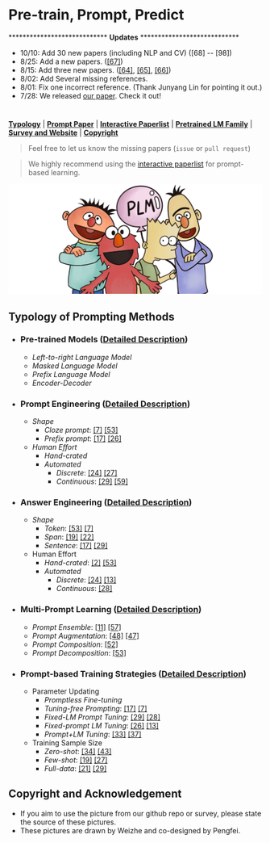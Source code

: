 # Pre-train, Prompt, Predict



**************************** **Updates** ****************************
* 10/10: Add 30 new papers (including NLP and CV) (\[68\] -- \[98\])
* 8/25: Add a new papers. ([\[67\]](https://arxiv.org/pdf/2102.02779.pdf))
* 8/15: Add three new papers. ([\[64\]](https://arxiv.org/pdf/2106.07704.pdf), [\[65\]](https://arxiv.org/pdf/1909.09031.pdf), [\[66\]](https://arxiv.org/pdf/2104.08826.pdf))
* 8/02: Add Several missing references. 
* 8/01: Fix one incorrect reference. (Thank Junyang Lin for pointing it out.)
* 7/28: We released [our paper](https://arxiv.org/pdf/2107.13586.pdf). Check it out!

#

[**Typology**](https://github.com/pfliu-nlp/NLPedia-Pretrain/blob/main/README.md#typology-of-prompting-methods) | 
[**Prompt Paper**](https://github.com/pfliu-nlp/NLPedia-Pretrain/tree/main/prompt_paper) |
[**Interactive Paperlist**](http://explainaboard.nlpedia.ai/leaderboard/prompting/) |
[**Pretrained LM Family**](https://github.com/pfliu-nlp/NLPedia-Pretrain/tree/main/pretrain) |
[**Survey and Website**](http://pretrain.nlpedia.ai/) |
[**Copyright**](https://github.com/pfliu-nlp/NLPedia-Pretrain/blob/main/README.md#copyright-and-acknowledgement)

> Feel free to let us know the missing papers (```issue``` or ```pull request```)

> We highly recommend using the [interactive paperlist]((http://explainaboard.nlpedia.ai/leaderboard/prompting/)) for prompt-based learning.
 
  <img src="./fig/bg.png" width="600" class="center">
 
 


 
## Typology of Prompting Methods





* ### Pre-trained Models ([Detailed Description](http://pretrain.nlpedia.ai/data/pdf/plm.pdf))
  * *Left-to-right Language Model*
  * *Masked Language Model* 
  * *Prefix Language Model*
  * *Encoder-Decoder*
* ### Prompt Engineering ([Detailed Description](http://pretrain.nlpedia.ai/data/pdf/template.pdf))
  * *Shape*
    * *Cloze prompt*: [\[7\]](https://aclanthology.org/D19-1250.pdf) [\[53\]](https://arxiv.org/pdf/2106.01760.pdf)
    * *Prefix prompt*: [\[17\]](https://arxiv.org/pdf/2005.14165.pdf) [\[26\]](https://arxiv.org/pdf/2012.11926.pdf)
  * *Human Effort*
    * *Hand-crated*
    * *Automated*
        - *Discrete*: [\[24\]](https://aclanthology.org/2020.emnlp-main.346.pdf) [\[27\]](https://arxiv.org/pdf/2012.15723.pdf)
        - *Continuous*: [\[29\]](https://arxiv.org/pdf/2101.00190.pdf) [\[59\]](https://arxiv.org/pdf/2106.13884.pdf)
* ### Answer Engineering ([Detailed Description](http://pretrain.nlpedia.ai/data/pdf/answer.pdf))
  * *Shape*
    * *Token*: [\[53\]](https://arxiv.org/pdf/2106.01760.pdf) [\[7\]](https://aclanthology.org/D19-1250.pdf)
    * *Span*: [\[19\]](https://aclanthology.org/2021.naacl-main.185.pdf) [\[22\]](https://aclanthology.org/2020.emnlp-main.479.pdf)
    * *Sentence*: [\[17\]](https://arxiv.org/pdf/2005.14165.pdf) [\[29\]](https://arxiv.org/pdf/2101.00190.pdf)
  * Human Effort
    * *Hand-crated*: [\[2\]](https://d4mucfpksywv.cloudfront.net/better-language-models/language-models.pdf) [\[53\]](https://arxiv.org/pdf/2106.01760.pdf)
    * *Automated*
        - *Discrete*: [\[24\]](https://aclanthology.org/2020.emnlp-main.346.pdf) [\[13\]](https://aclanthology.org/2021.eacl-main.20.pdf)
        - *Continuous*: [\[28\]](https://arxiv.org/pdf/2101.00121.pdf) 
    
* ### Multi-Prompt Learning ([Detailed Description](http://pretrain.nlpedia.ai/data/pdf/multi-prompt.pdf))
  * *Prompt Ensemble*: [\[11\]](https://aclanthology.org/2020.tacl-1.28.pdf) [\[57\]](https://arxiv.org/pdf/2106.11520.pdf)
  * *Prompt Augmentation*: [\[48\]](https://arxiv.org/pdf/2104.08786.pdf) [\[47\]](https://arxiv.org/pdf/2104.08773.pdf)
  * *Prompt Composition*: [\[52\]](https://arxiv.org/pdf/2105.11259.pdf) 
  * *Prompt Decomposition*: [\[53\]](https://arxiv.org/pdf/2106.01760.pdf) 
    
* ### Prompt-based Training Strategies ([Detailed Description](http://pretrain.nlpedia.ai/data/pdf/learning.pdf))
  * Parameter Updating
    * *Promptless Fine-tuning*
    * *Tuning-free Prompting*: [\[17\]](https://arxiv.org/pdf/2005.14165.pdf) [\[7\]](https://aclanthology.org/D19-1250.pdf)
    * *Fixed-LM Prompt Tuning*: [\[29\]](https://arxiv.org/pdf/2101.00190.pdf) [\[28\]](https://arxiv.org/pdf/2101.00121.pdf)
    * *Fixed-prompt LM Tuning*: [\[26\]](https://arxiv.org/pdf/2012.11926.pdf) [\[13\]](https://aclanthology.org/2021.eacl-main.20.pdf)
    * *Prompt+LM Tuning*: [\[33\]](https://arxiv.org/pdf/2102.12206.pdf) [\[37\]](https://arxiv.org/pdf/2103.10385.pdf)
  * Training Sample Size
    * *Zero-shot*: [\[34\]](https://arxiv.org/pdf/2103.00453.pdf) [\[43\]](https://arxiv.org/pdf/2104.07540.pdf)
    * *Few-shot*: [\[19\]](https://aclanthology.org/2021.naacl-main.185.pdf) [\[27\]](https://arxiv.org/pdf/2012.15723.pdf)
    * *Full-data*: [\[21\]](https://arxiv.org/pdf/2010.03648.pdf) [\[29\]](https://arxiv.org/pdf/2101.00190.pdf)



## Copyright and Acknowledgement
* If you aim to use the picture from our github repo or survey, please state the source of these pictures.
* These pictures are drawn by Weizhe and co-designed by Pengfei.
